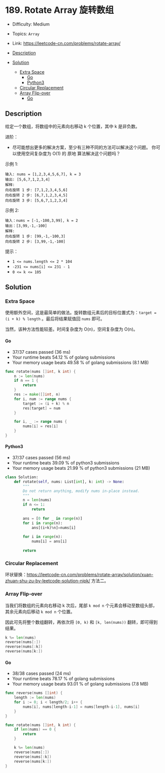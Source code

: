 <!-- omit in toc -->
# 189. Rotate Array 旋转数组

- Difficulty: Medium
- Topics: `Array`
- Link: https://leetcode-cn.com/problems/rotate-array/

- [Description](#description)
- [Solution](#solution)
	- [Extra Space](#extra-space)
		- [Go](#go)
		- [Python3](#python3)
	- [Circular Replacement](#circular-replacement)
	- [Array Flip-over](#array-flip-over)
		- [Go](#go-1)

## Description

给定一个数组，将数组中的元素向右移动 k 个位置，其中 k 是非负数。

 

进阶：

- 尽可能想出更多的解决方案，至少有三种不同的方法可以解决这个问题。
你可以使用空间复杂度为 O(1) 的 原地 算法解决这个问题吗？
 

示例 1:
```
输入: nums = [1,2,3,4,5,6,7], k = 3
输出: [5,6,7,1,2,3,4]
解释:
向右旋转 1 步: [7,1,2,3,4,5,6]
向右旋转 2 步: [6,7,1,2,3,4,5]
向右旋转 3 步: [5,6,7,1,2,3,4]
```
示例 2:
```
输入：nums = [-1,-100,3,99], k = 2
输出：[3,99,-1,-100]
解释: 
向右旋转 1 步: [99,-1,-100,3]
向右旋转 2 步: [3,99,-1,-100]
```

提示：

- `1 <= nums.length <= 2 * 104`
- `-231 <= nums[i] <= 231 - 1`
- `0 <= k <= 105`

## Solution

### Extra Space

使用额外空间，这是最简单的做法。旋转数组元素后的目标位置式为：`target = (i + k) % length` 。最后将结果赋值回 `nums` 即可。

当然，该种方法性能较差。时间复杂度为 O(n)，空间复杂度为 O(n)。


#### Go

- 37/37 cases passed (36 ms)
- Your runtime beats 54.12 % of golang submissions
- Your memory usage beats 49.58 % of golang submissions (8.1 MB)

```go
func rotate(nums []int, k int) {
	n := len(nums)
	if n == 1 {
		return
	}
	res := make([]int, n)
	for i, num := range nums {
		target := (i + k) % n
		res[target] = num
	}

	for i, _ := range nums {
		nums[i] = res[i]
	}
}
```

#### Python3

- 37/37 cases passed (56 ms)
- Your runtime beats 39.09 % of python3 submissions
- Your memory usage beats 21.99 % of python3 submissions (21 MB)

```python
class Solution:
    def rotate(self, nums: List[int], k: int) -> None:
        """
        Do not return anything, modify nums in-place instead.
        """
        n = len(nums)
        if n <= 1:
            return
        
        ans = [0 for _ in range(n)]
        for i in range(n):
            ans[(i+k)%n]=nums[i]
        
        for i in range(n):
            nums[i] = ans[i]
        
        return
```

### Circular Replacement

环状替换：https://leetcode-cn.com/problems/rotate-array/solution/xuan-zhuan-shu-zu-by-leetcode-solution-nipk/ 方法二。

### Array Flip-over

当我们将数组的元素向右移动 k 次后，尾部 `k mod n` 个元素会移动至数组头部，其余元素向后移动 `k mod n` 个位置。

因此可先将整个数组翻转，再依次将 `[0, k)` 和 `[k, len(nums))` 翻转，即可得到结果。

```go
k %= len(nums)
reverse(nums[:])
reverse(nums[:k])
reverse(nums[k:])
```

#### Go

- 38/38 cases passed (24 ms)
- Your runtime beats 78.17 % of golang submissions
- Your memory usage beats 93.01 % of golang submissions (7.8 MB)

```go
func reverse(nums []int) {
	length := len(nums)
	for i := 0; i < length/2; i++ {
		nums[i], nums[length-i-1] = nums[length-i-1], nums[i]
	}
}

func rotate(nums []int, k int) {
	if len(nums) == 0 {
		return
	}

	k %= len(nums)
	reverse(nums[:])
	reverse(nums[:k])
	reverse(nums[k:])
}
```
